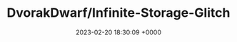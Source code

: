 ---
title: "DvorakDwarf/Infinite-Storage-Glitch"
link: "https://github.com/DvorakDwarf/Infinite-Storage-Glitch"
date: "2023-02-20 18:30:09 +0000"
description: "ISG lets you use YouTube as cloud storage for ANY files, not just video"
category: "github"
---